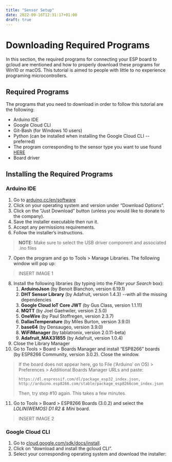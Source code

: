 ```yaml
---
title: "Sensor Setup"
date: 2022-09-16T12:31:17+01:00
draft: true
---
```

# Downloading Required Programs

In this section, the required programs for connecting your ESP board to gcloud are mentioned and how to properly download these programs for Win10 or macOS. This tutorial is aimed to people with little to no experience programing microcontrollers.

## Required Programs
The programs that you need to download in order to follow this tutorial are the following:
- Arduino IDE
- Google Cloud CLI
- Git-Bash (for Windows 10 users)
- Python (can be installed when installing the Google Cloud CLI --preferred)
- The program corresponding to the sensor type you want to use found [HERE](https://github.com/opencell-community) 
- Board driver

## Installing the Required Programs
### Arduino IDE
1. Go to [arduino.cc/en/software](https://www.arduino.cc/en/software) 
2. Click on your operating system and version under “Download Options”.
3. Click on the “Just Download” button (unless you would like to donate to the company).
4. Save the installer executable then run it. 
5. Accept any permissions requirements.
6. Follow the installer’s instructions. 
> **NOTE:** Make sure to select the USB driver component and associated .ino files
7. Open the program and go to Tools > Manage Libraries. The following window will pop up:
> INSERT IMAGE 1
8. Install the following libraries (by typing into the  _Filter your Search_ box):
	1. **ArduinoJson** (by Benoit Blanchon, version 6.19.1)
	2. **DHT Sensor Library** (by Adafruit, version 1.4.3) --with all the missing dependencies
	3. **Google Cloud IoT Core JWT** (by Gus Class, version 1.1.11)
	4. **MQTT** (by Joel Gaehwiler, version 2.5.0)
	5. **OneWire** (by Paul Stoffregen, version 2.3.7)
	6. **DallasTemperature** (by Miles Burton, version 3.9.0)
	7. **base64** (by Densaugeo, version 3.9.0)
	8. **WiFiManager** (by tablatronix, version 2.0.11-beta)
	9. **Adafruit_MAX31855** (by Adafruit, version 1.0.4)
9. Close the Library Manager
10. Go to Tools > Board > Boards Manager and install “ESP8266” boards (by ESP8266 Community, version 3.0.2). Close the window.
> If the board does not appear here, go to File (‘Arduino’ on OS) > Preferences > Additional Boards Manager URLs and paste:
> 
>`https://dl.espressif.com/dl/package_esp32_index.json,   http://arduino.esp8266.com/stable/package_esp8266com_index.json`  
>
> Then, try step #10 again. This takes a few minutes.

11. Go to Tools > Board > ESP8266 Boards (3.0.2) and select the _LOLIN(WEMOS) D1 R2 & Mini_ board.
> INSERT IMAGE 2
### Google Cloud CLI
1. Go to [cloud.google.com/sdk/docs/install](https://cloud.google.com/sdk/docs/install).
2. Click on “download and install the gcloud CLI”.
3. Select your corresponding operating system and download the installer:

